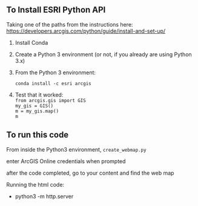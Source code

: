 ## To Install ESRI Python API

Taking one of the paths from the instructions here: https://developers.arcgis.com/python/guide/install-and-set-up/


1. Install Conda

2. Create a Python 3 environment (or not, if you already are using Python 3.x)

3. From the Python 3 environment:

    `conda install -c esri arcgis`

4. Test that it worked:
    <br/>`from arcgis.gis import GIS`
    <br/>`my_gis = GIS()`
    <br/>`m = my_gis.map()`
    <br/>`m`
    
    
## To run this code
From inside the Python3 environment, 
`create_webmap.py`

enter ArcGIS Online credentials when prompted

after the code completed, go to your content and find the web map

Running the html code:
-  python3 -m http.server
